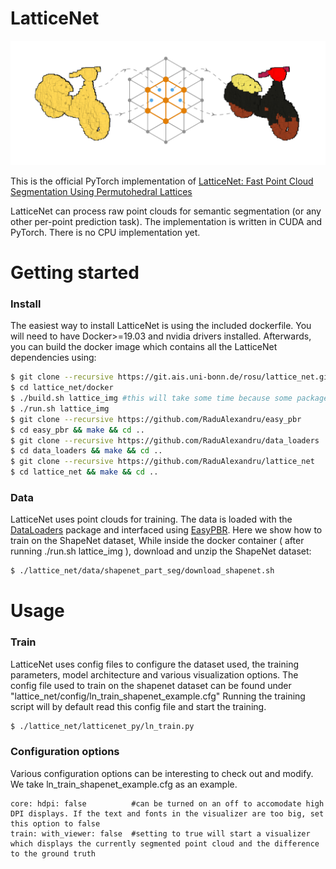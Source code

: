 # LatticeNet 

<p align="middle">
  <img src="imgs/teaser.png" width="550" />
</p>

This is the official PyTorch implementation of [LatticeNet: Fast Point Cloud Segmentation Using Permutohedral Lattices](https://arxiv.org/abs/1912.05905) 

LatticeNet can process raw point clouds for semantic segmentation (or any other per-point prediction task). The implementation is written in CUDA and PyTorch. There is no CPU implementation yet.

# Getting started 

### Install

The easiest way to install LatticeNet is using the included dockerfile. 
You will need to have Docker>=19.03 and nvidia drivers installed. 
Afterwards, you can build the docker image which contains all the LatticeNet dependencies using: 

```sh
$ git clone --recursive https://git.ais.uni-bonn.de/rosu/lattice_net.git 
$ cd lattice_net/docker
$ ./build.sh lattice_img #this will take some time because some packages need to be build from source
$ ./run.sh lattice_img 
$ git clone --recursive https://github.com/RaduAlexandru/easy_pbr
$ cd easy_pbr && make && cd ..
$ git clone --recursive https://github.com/RaduAlexandru/data_loaders  
$ cd data_loaders && make && cd ..
$ git clone --recursive https://github.com/RaduAlexandru/lattice_net
$ cd lattice_net && make && cd ..
```

### Data 

LatticeNet uses point clouds for training. The data is loaded with the [DataLoaders] package and interfaced using [EasyPBR]. Here we show how to train on the ShapeNet dataset,
While inside the docker container ( after running ./run.sh lattice_img ), download and unzip the ShapeNet dataset: 

```sh
$ ./lattice_net/data/shapenet_part_seg/download_shapenet.sh
```

# Usage

### Train 

LatticeNet uses config files to configure the dataset used, the training parameters, model architecture and various visualization options.
The config file used to train on the shapenet dataset can be found under "lattice_net/config/ln_train_shapenet_example.cfg"
Running the training script will by default read this config file and start the training.

```sh
$ ./lattice_net/latticenet_py/ln_train.py
```

### Configuration options 

Various configuration options can be interesting to check out and modify. We take ln_train_shapenet_example.cfg as an example. 

```
core: hdpi: false          #can be turned on an off to accomodate high DPI displays. If the text and fonts in the visualizer are too big, set this option to false
train: with_viewer: false  #setting to true will start a visualizer which displays the currently segmented point cloud and the difference to the ground truth
```



<!-- ### Dependencies 
```sh
$ sudo python3 -m pip install  --verbose --no-cache-dir  torch-scatter==1.4.0 
```
You will also need to install both [EasyPBR] and [DataLoaders] with the intructions on the respective pages.


### Build and install: 
```sh
$ git clone --recursive https://git.ais.uni-bonn.de/rosu/lattice_net.git
$ cd lattice_net
$ make
```

### Training 
For training start the script: 
```sh
$ latticenet_py/lnn_train.py 
``` -->

   [EasyPBR]: <https://github.com/RaduAlexandru/easy_pbr>
   [DataLoaders]: <https://github.com/RaduAlexandru/data_loaders>






